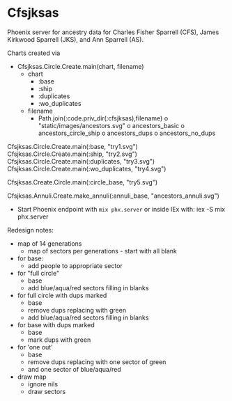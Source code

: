 # Cfsjksas

Phoenix server for ancestry data for
Charles Fisher Sparrell (CFS),
James Kirkwood Sparrell (JKS),
and Ann Sparrell (AS).

Charts created via
  * Cfsjksas.Circle.Create.main(chart, filename)
    + chart
      - :base
      - :ship
      - :duplicates
      - :wo_duplicates
    + filename
      - Path.join(:code.priv_dir(:cfsjksas),filename)
        o "static/images/ancestors.svg"
        o ancestors_basic
        o ancestors_circle_ship
        o ancestors_dups
        o ancestors_no_dups

Cfsjksas.Circle.Create.main(:base, "try1.svg")
Cfsjksas.Circle.Create.main(:ship, "try2.svg")
Cfsjksas.Circle.Create.main(:duplicates, "try3.svg")
Cfsjksas.Circle.Create.main(:wo_duplicates, "try4.svg")

Cfsjksas.Create.Circle.main(:circle_base, "try5.svg")

Cfsjksas.Annuli.Create.make_annuli(:annuli_base, "ancestors_annuli.svg")


  * Start Phoenix endpoint with `mix phx.server` or inside IEx with:
  iex -S mix phx.server


  Redesign notes:
  * map of 14 generations
    + map of sectors per generations - start with all blank
  * for base:
    + add people to appropriate sector
  * for "full circle"
    + base
    + add blue/aqua/red sectors filling in blanks
  * for full circle with dups marked
    + base
    + remove dups replacing with green
    + add blue/aqua/red sectors filling in blanks
  * for base with dups marked
    + base
    + mark dups with green
  * for 'one out'
    + base
    + remove dups replacing with one sector of green
    + and one sector of blue/aqua/red
  * draw map
    + ignore nils
    + draw sectors


